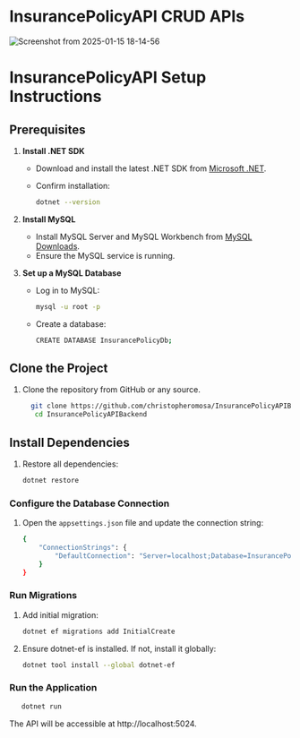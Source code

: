 # InsurancePolicyAPI CRUD APIs
![Screenshot from 2025-01-15 18-14-56](https://github.com/user-attachments/assets/10779adc-94d3-4d58-8f9b-a02ce3a6667e)

# InsurancePolicyAPI Setup Instructions

## Prerequisites
1. **Install .NET SDK**
   - Download and install the latest .NET SDK from [Microsoft .NET](https://dotnet.microsoft.com/download).
   - Confirm installation:

     ```bash
     dotnet --version
     ```

2. **Install MySQL**
   - Install MySQL Server and MySQL Workbench from [MySQL Downloads](https://dev.mysql.com/downloads/).
   - Ensure the MySQL service is running.

3. **Set up a MySQL Database**
   - Log in to MySQL:

     ```bash
     mysql -u root -p
     ```

   - Create a database:

     ```bash
     CREATE DATABASE InsurancePolicyDb;
     ```

## Clone the Project
1. Clone the repository from GitHub or any source.
   ```bash
     git clone https://github.com/christopheromosa/InsurancePolicyAPIBackend.git
      cd InsurancePolicyAPIBackend
   ```
## Install Dependencies
1. Restore all dependencies:
   ```bash
   dotnet restore
   ```
### Configure the Database Connection
1. Open the `appsettings.json` file and update the connection string:

   ```bash
   {
       "ConnectionStrings": {
           "DefaultConnection": "Server=localhost;Database=InsurancePolicyDb;User=root;Password=yourpassword;"
       }
   }
   ```
### Run Migrations
1. Add initial migration:

   ```bash
   dotnet ef migrations add InitialCreate
   ```
2. Ensure dotnet-ef is installed. If not, install it globally:
   ```bash
   dotnet tool install --global dotnet-ef
   ```
### Run the Application
```bash
   dotnet run
```
The API will be accessible at http://localhost:5024.
